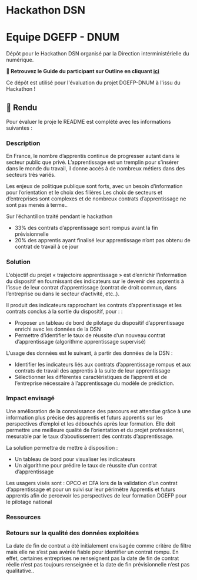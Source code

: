 # Hackathon DSN 
# Equipe DGEFP - DNUM 

Dépôt pour le Hackathon DSN organisé par la Direction interministérielle du numérique.

**📙 Retrouvez le Guide du participant sur Outline en cliquant [ici](https://documentation.beta.numerique.gouv.fr/doc/guide-hackathon-dsn-Vvxa7bq3O0)**


Ce dépôt est utilisé pour l'évaluation du  projet DGEFP-DNUM à l'issu du Hackathon ! 


## 🌸 Rendu

Pour évaluer le  proje le README est complété avec les informations suivantes : 

### Description

En France, le nombre d’apprentis continue de progresser autant dans le secteur public que privé. L’apprentissage est un tremplin pour s’insérer dans le monde du travail, il donne accès à de nombreux métiers dans des secteurs très variés.

Les enjeux de politique publique sont forts, avec un besoin d’information pour l’orientation et le choix des filières Les choix de secteurs et d’entreprises sont complexes et de nombreux contrats d’apprentissage ne sont pas menés à terme.. 

Sur l’échantillon traité pendant le hackathon 
- 33% des contrats d’apprentissage sont rompus avant la fin prévisionnelle
-  20% des apprentis ayant finalisé leur apprentissage n’ont pas obtenu de contrat de travail à ce jour


### Solution

L’objectif du projet « trajectoire apprentissage » est d’enrichir l’information du dispositif en fournissant des indicateurs sur le devenir des apprentis à l’issue de leur contrat d’apprentissage (contrat de droit commun, dans l’entreprise ou dans le secteur d’activité, etc..). 

Il produit des indicateurs rapprochant  les contrats d’apprentissage et les contrats conclus à la sortie du dispositif, pour : :  
- Proposer un tableau de bord de pilotage du dispositif d’apprentissage enrichi avec les données de la DSN
- Permettre d’identifier le taux de réussite d’un nouveau contrat d’apprentissage (algorithme apprentissage supervisé)

L’usage des données est le suivant, à partir des données de la DSN :
- Identifier les indicateurs liés aux contrats d’apprentissage rompus et aux contrats de travail des apprentis à la suite de leur apprentissage
- Sélectionner les différentes caractéristiques de l’apprenti et de l’entreprise nécessaire à l’apprentissage du modèle de prédiction.


### Impact envisagé

Une amélioration de la connaissance des parcours est attendue grâce à une information plus précise des apprentis et futurs apprentis sur les perspectives d’emploi et les débouchés après leur formation. Elle doit permettre une meilleure qualité de l’orientation et du projet professionnel, mesurable par le taux d’aboutissement des contrats d’apprentissage. 

La solution permettra de mettre à disposition : 
- Un tableau de bord pour visualiser les indicateurs
- Un algorithme pour prédire le taux de réussite d’un contrat d’apprentissage

Les usagers visés sont : 
OPCO et CFA lors de la validation d’un contrat d’apprentissage et pour un suivi sur leur périmètre
Apprentis et futurs apprentis afin de percevoir les perspectives de leur formation
DGEFP pour le pilotage national


### Ressources


### Retours sur la qualité des données exploitées

La date de fin de contrat a été initialement envisagée comme critère de filtre mais elle ne s’est pas avérée fiable pour identifier un contrat rompu. En effet, certaines entreprises ne renseignent pas la date de fin de contrat réelle n’est pas toujours renseignée et la date de fin prévisionnelle n’est pas qualitative.. 
